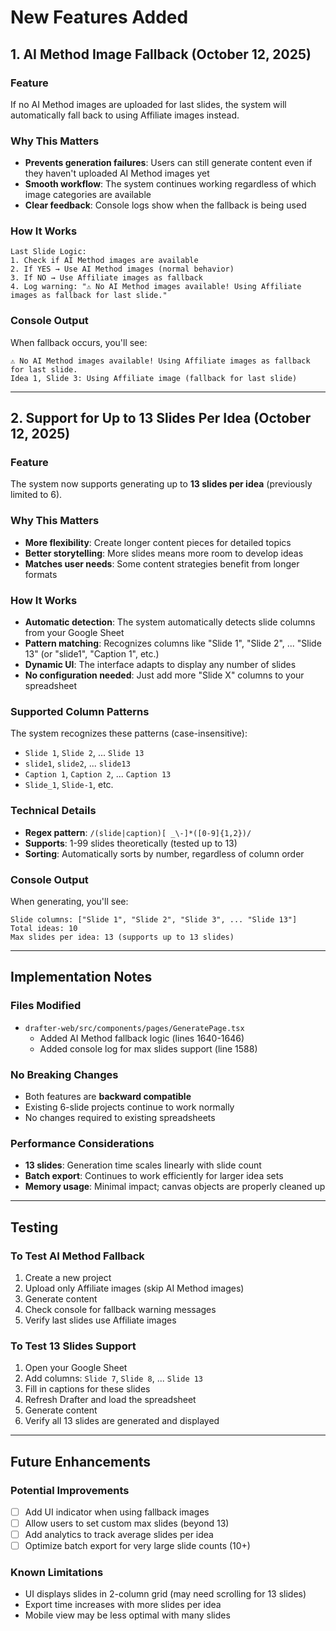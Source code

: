 # New Features Added

## 1. AI Method Image Fallback (October 12, 2025)

### Feature
If no AI Method images are uploaded for last slides, the system will automatically fall back to using Affiliate images instead.

### Why This Matters
- **Prevents generation failures**: Users can still generate content even if they haven't uploaded AI Method images yet
- **Smooth workflow**: The system continues working regardless of which image categories are available
- **Clear feedback**: Console logs show when the fallback is being used

### How It Works
```
Last Slide Logic:
1. Check if AI Method images are available
2. If YES → Use AI Method images (normal behavior)
3. If NO → Use Affiliate images as fallback
4. Log warning: "⚠️ No AI Method images available! Using Affiliate images as fallback for last slide."
```

### Console Output
When fallback occurs, you'll see:
```
⚠️ No AI Method images available! Using Affiliate images as fallback for last slide.
Idea 1, Slide 3: Using Affiliate image (fallback for last slide)
```

---

## 2. Support for Up to 13 Slides Per Idea (October 12, 2025)

### Feature
The system now supports generating up to **13 slides per idea** (previously limited to 6).

### Why This Matters
- **More flexibility**: Create longer content pieces for detailed topics
- **Better storytelling**: More slides means more room to develop ideas
- **Matches user needs**: Some content strategies benefit from longer formats

### How It Works
- **Automatic detection**: The system automatically detects slide columns from your Google Sheet
- **Pattern matching**: Recognizes columns like "Slide 1", "Slide 2", ... "Slide 13" (or "slide1", "Caption 1", etc.)
- **Dynamic UI**: The interface adapts to display any number of slides
- **No configuration needed**: Just add more "Slide X" columns to your spreadsheet

### Supported Column Patterns
The system recognizes these patterns (case-insensitive):
- `Slide 1`, `Slide 2`, ... `Slide 13`
- `slide1`, `slide2`, ... `slide13`
- `Caption 1`, `Caption 2`, ... `Caption 13`
- `Slide_1`, `Slide-1`, etc.

### Technical Details
- **Regex pattern**: `/(slide|caption)[ _\-]*([0-9]{1,2})/`
- **Supports**: 1-99 slides theoretically (tested up to 13)
- **Sorting**: Automatically sorts by number, regardless of column order

### Console Output
When generating, you'll see:
```
Slide columns: ["Slide 1", "Slide 2", "Slide 3", ... "Slide 13"]
Total ideas: 10
Max slides per idea: 13 (supports up to 13 slides)
```

---

## Implementation Notes

### Files Modified
- `drafter-web/src/components/pages/GeneratePage.tsx`
  - Added AI Method fallback logic (lines 1640-1646)
  - Added console log for max slides support (line 1588)

### No Breaking Changes
- Both features are **backward compatible**
- Existing 6-slide projects continue to work normally
- No changes required to existing spreadsheets

### Performance Considerations
- **13 slides**: Generation time scales linearly with slide count
- **Batch export**: Continues to work efficiently for larger idea sets
- **Memory usage**: Minimal impact; canvas objects are properly cleaned up

---

## Testing

### To Test AI Method Fallback
1. Create a new project
2. Upload only Affiliate images (skip AI Method images)
3. Generate content
4. Check console for fallback warning messages
5. Verify last slides use Affiliate images

### To Test 13 Slides Support
1. Open your Google Sheet
2. Add columns: `Slide 7`, `Slide 8`, ... `Slide 13`
3. Fill in captions for these slides
4. Refresh Drafter and load the spreadsheet
5. Generate content
6. Verify all 13 slides are generated and displayed

---

## Future Enhancements

### Potential Improvements
- [ ] Add UI indicator when using fallback images
- [ ] Allow users to set custom max slides (beyond 13)
- [ ] Add analytics to track average slides per idea
- [ ] Optimize batch export for very large slide counts (10+)

### Known Limitations
- UI displays slides in 2-column grid (may need scrolling for 13 slides)
- Export time increases with more slides per idea
- Mobile view may be less optimal with many slides



